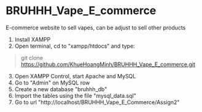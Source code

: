 # BRUHHH_Vape_E_commerce
E-commerce website to sell vapes, can be adjust to sell other products
1. Install XAMPP
2. Open terminal, cd to "xampp/htdocs" and type:
> git clone https://github.com/KhueHoangMinh/BRUHHH_Vape_E_commerce.git
3. Open XAMPP Control, start Apache and MySQL
4. Go to "Admin" on MySQL row
5. Create a new database "bruhhh_db"
6. Import the tables using the file "mysql_data.sql"
7. Go to url "http://localhost/BRUHHH_Vape_E_Commerce/Assign2"
